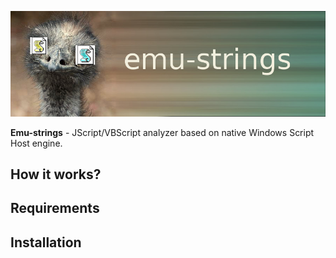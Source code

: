 <p align="center">
  <img src="src/web/src/logo.jpg">
</p>

**Emu-strings** - JScript/VBScript analyzer based on native Windows Script Host engine.

## How it works?

## Requirements

## Installation
